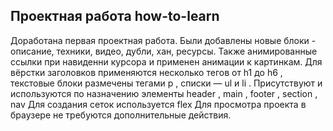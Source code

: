 ## Проектная работа how-to-learn
Доработана первая проектная работа. Были добавлены новые блоки - описание, техники, видео, дубли, хан, ресурсы.
Также анимированные ссылки при навиденни курсора и применен анимации к картинкам.
Для вёрстки заголовков применяются несколько тегов от h1 до h6 , текстовые блоки размечены тегами p , списки — ul и li . Присутствуют и используются по назначению элементы header , main , footer , section , nav 
Для создания сеток используется flex 
Для просмотра проекта в браузере не требуются дополнительные действия.

